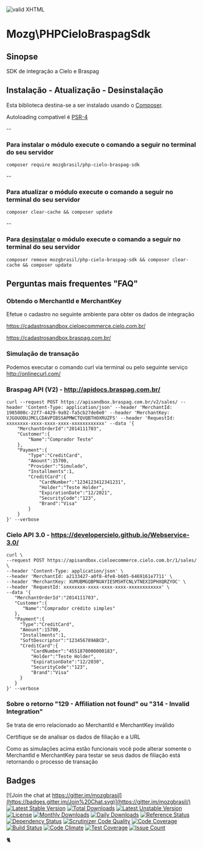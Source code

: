 [checkmark]: https://raw.githubusercontent.com/mozgbrasil/mozgbrasil.github.io/master/assets/images/logos/Red_star_32_32.png "MOZG"
![valid XHTML][checkmark]

[psr4]: http://www.php-fig.org/psr/psr-4/
[requirements]: http://mozgbrasil.github.io/requirements/
[getcomposer]: https://getcomposer.org/
[uninstall-mods]: https://getcomposer.org/doc/03-cli.md#remove

# Mozg\PHPCieloBraspagSdk

## Sinopse

SDK de integração a Cielo e Braspag

## Instalação - Atualização - Desinstalação

Esta biblioteca destina-se a ser instalado usando o [Composer][getcomposer].

Autoloading compatível é [PSR-4][psr4]

--

### Para instalar o módulo execute o comando a seguir no terminal do seu servidor

    composer require mozgbrasil/php-cielo-braspag-sdk

-- 

### Para atualizar o módulo execute o comando a seguir no terminal do seu servidor

    composer clear-cache && composer update

--

### Para [desinstalar][uninstall-mods] o módulo execute o comando a seguir no terminal do seu servidor

    composer remove mozgbrasil/php-cielo-braspag-sdk && composer clear-cache && composer update

## Perguntas mais frequentes "FAQ"

### Obtendo o MerchantId e MerchantKey

Efetue o cadastro no seguinte ambiente para obter os dados de integração

https://cadastrosandbox.cieloecommerce.cielo.com.br/

https://cadastrosandbox.braspag.com.br/

### Simulação de transação

Podemos executar o comando curl via terminal ou pelo seguinte serviço http://onlinecurl.com/

### Braspag API (V2) - http://apidocs.braspag.com.br/

    curl --request POST https://apisandbox.braspag.com.br/v2/sales/ --header 'Content-Type: application/json' --header 'MerchantId: 1985000c-22f7-4429-9a92-fa5cb27de0e0' --header 'MerchantKey: VJGOUODUJMCLCDAVPIBSSAPMWCTQVQBTHOXRUZFS' --header 'RequestId: xxxxxxxx-xxxx-xxxx-xxxx-xxxxxxxxxxxx' --data '{  
        "MerchantOrderId":"2014111703",
        "Customer":{  
            "Name":"Comprador Teste"     
        },
        "Payment":{  
            "Type":"CreditCard",
            "Amount":15700,
            "Provider":"Simulado",
            "Installments":1,
            "CreditCard":{  
                "CardNumber":"1234123412341231",
                "Holder":"Teste Holder",
                "ExpirationDate":"12/2021",
                "SecurityCode":"123",
                "Brand":"Visa"
            }
        }
    }' --verbose

### Cielo API 3.0 - https://developercielo.github.io/Webservice-3.0/

    curl \
    --request POST https://apisandbox.cieloecommerce.cielo.com.br/1/sales/ \
    --header 'Content-Type: application/json' \
    --header 'MerchantId: a2133427-a0f8-4fe8-b605-6469161e7711' \
    --header 'MerchantKey: XUMUBMGQBPNUAYIESMSHTCNLVTNEXIDPHXQRZYOC' \
    --header 'RequestId: xxxxxxxx-xxxx-xxxx-xxxx-xxxxxxxxxxxx' \
    --data '{  
       "MerchantOrderId":"2014111703",
       "Customer":{  
          "Name":"Comprador crédito simples"
       },
       "Payment":{  
         "Type":"CreditCard",
         "Amount":15700,
         "Installments":1,
         "SoftDescriptor":"123456789ABCD",
         "CreditCard":{  
             "CardNumber":"4551870000000183",
             "Holder":"Teste Holder",
             "ExpirationDate":"12/2030",
             "SecurityCode":"123",
             "Brand":"Visa"
         }
       }
    }' --verbose

### Sobre o retorno "129 - Affiliation not found" ou "314 - Invalid Integration"

Se trata de erro relacionado ao MerchantId e MerchantKey inválido

Certifique se de analisar os dados de filiação e a URL

Como as simulações acima estão funcionais você pode alterar somente o MerchantId e MerchantKey para testar se seus dados de filiação está retornando o processo de transação

## Badges

[![Join the chat at https://gitter.im/mozgbrasil](https://badges.gitter.im/Join%20Chat.svg)](https://gitter.im/mozgbrasil/)
[![Latest Stable Version](https://poser.pugx.org/mozgbrasil/php-cielo-braspag-sdk/v/stable)](https://packagist.org/packages/mozgbrasil/php-cielo-braspag-sdk)
[![Total Downloads](https://poser.pugx.org/mozgbrasil/php-cielo-braspag-sdk/downloads)](https://packagist.org/packages/mozgbrasil/php-cielo-braspag-sdk)
[![Latest Unstable Version](https://poser.pugx.org/mozgbrasil/php-cielo-braspag-sdk/v/unstable)](https://packagist.org/packages/mozgbrasil/php-cielo-braspag-sdk)
[![License](https://poser.pugx.org/mozgbrasil/php-cielo-braspag-sdk/license)](https://packagist.org/packages/mozgbrasil/php-cielo-braspag-sdk)
[![Monthly Downloads](https://poser.pugx.org/mozgbrasil/php-cielo-braspag-sdk/d/monthly)](https://packagist.org/packages/mozgbrasil/php-cielo-braspag-sdk)
[![Daily Downloads](https://poser.pugx.org/mozgbrasil/php-cielo-braspag-sdk/d/daily)](https://packagist.org/packages/mozgbrasil/php-cielo-braspag-sdk)
[![Reference Status](https://www.versioneye.com/php/mozgbrasil:php-cielo-braspag-sdk/reference_badge.svg?style=flat-square)](https://www.versioneye.com/php/mozgbrasil:php-cielo-braspag-sdk/references)
[![Dependency Status](https://www.versioneye.com/php/mozgbrasil:php-cielo-braspag-sdk/1.0.0/badge?style=flat-square)](https://www.versioneye.com/php/mozgbrasil:php-cielo-braspag-sdk/1.0.0)
[![Scrutinizer Code Quality](https://scrutinizer-ci.com/g/mozgbrasil/php-cielo-braspag-sdk/badges/quality-score.png?b=master)](https://scrutinizer-ci.com/g/mozgbrasil/php-cielo-braspag-sdk/?branch=master)
[![Code Coverage](https://scrutinizer-ci.com/g/mozgbrasil/php-cielo-braspag-sdk/badges/coverage.png?b=master)](https://scrutinizer-ci.com/g/mozgbrasil/php-cielo-braspag-sdk/?branch=master)
[![Build Status](https://scrutinizer-ci.com/g/mozgbrasil/php-cielo-braspag-sdk/badges/build.png?b=master)](https://scrutinizer-ci.com/g/mozgbrasil/php-cielo-braspag-sdk/build-status/master)
[![Code Climate](https://codeclimate.com/github/mozgbrasil/php-cielo-braspag-sdk/badges/gpa.svg)](https://codeclimate.com/github/mozgbrasil/php-cielo-braspag-sdk)
[![Test Coverage](https://codeclimate.com/github/mozgbrasil/php-cielo-braspag-sdk/badges/coverage.svg)](https://codeclimate.com/github/mozgbrasil/php-cielo-braspag-sdk/coverage)
[![Issue Count](https://codeclimate.com/github/mozgbrasil/php-cielo-braspag-sdk/badges/issue_count.svg)](https://codeclimate.com/github/mozgbrasil/php-cielo-braspag-sdk)

:cat2:
